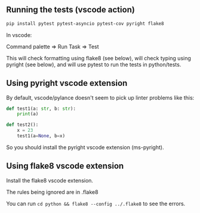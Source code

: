 ## Running the tests (vscode action)

```bash
pip install pytest pytest-asyncio pytest-cov pyright flake8
```

In vscode:

Command palette => Run Task => Test

This will check formatting using flake8 (see below), will check typing using pyright (see below), and will use pytest to run the tests in python/tests.

## Using pyright vscode extension

By default, vscode/pylance doesn't seem to pick up linter problems like this:

```python
def test1(a: str, b: str):
    print(a)

def test2():
    x = 23
    test1(a=None, b=x)
```

So you should install the pyright vscode extension (ms-pyright).

## Using flake8 vscode extension

Install the flake8 vscode extension.

The rules being ignored are in .flake8

You can run `cd python && flake8 --config ../.flake8` to see the errors.


